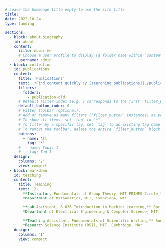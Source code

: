 ```yaml
---
# Leave the homepage title empty to use the site title
title:
date: 2022-10-24
type: landing

sections:
  - block: about.biography
    id: about
    content:
      title: About Me
      # Choose a user profile to display (a folder name within `content/authors/`)
      username: admin
  - block: collection
    id: publications
    content:
      title: 'Publications'
      text: '*Find content quickly by [searching publications](./publication/).*'
      filters:
        folders:
          - publication-old
      # Default filter index (e.g. 0 corresponds to the first `filter_button` instance below).
      default_button_index: 0
      # Filter toolbar (optional).
      # Add or remove as many filters (`filter_button` instances) as you like.
      # To show all items, set `tag` to "*".
      # To filter by a specific tag, set `tag` to an existing tag name.
      # To remove the toolbar, delete the entire `filter_button` block.
      buttons:
        - name: All
          tag: '*'
      #  - name: Topic 1
      #    tag: Tag 1
    design:
      columns: '2'
      view: compact
  - block: markdown
    id: teaching
    content:
      title: Teaching
      text: |2-
        **Instructor, Fundamentals of Group Theory, MIT PRIMES Circle,** 2021-2023  
        *Department of Mathematics, MIT, Cambridge, MA*  

        **Lab Assistant, 6.036 Introduction to Machine Learning,** Spring 2021  
        *Department of Electrical Engineering & Computer Science, MIT, Cambridge, MA*

        **Teaching Assistant, Fundamentals of Scientific Writing,** Summer 2019  
        *Research Science Institute (RSI), MIT, Cambridge, MA*
    design:
      columns: '1'
      view: compact
---
```

